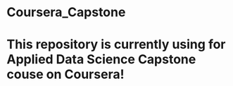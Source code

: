 # Coursera_Capstone
# This repository is currently using for Applied Data Science Capstone couse on Coursera!
